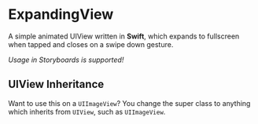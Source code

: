 # ExpandingView
A simple animated UIView written in **Swift**, which expands to fullscreen when tapped and closes on a swipe down gesture.

*Usage in Storyboards is supported!*

## UIView Inheritance

Want to use this on a `UIImageView`? You change the super class to anything which inherits from `UIView`, such as `UIImageView`.
